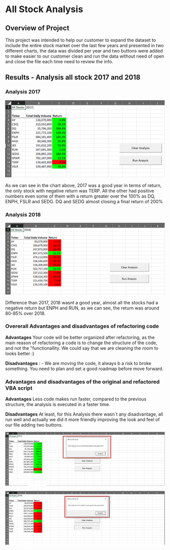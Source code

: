 # All Stock Analysis


## Overview of Project


This project was intended to help our customer to expand the dataset to include the entire stock market over the last few years and presented in two different charts, the data was divided per year and two buttons were added to make easier to our customer clean and run the data without need of open and close the file each time need to review the info.

## Results - Analysis all stock 2017 and 2018 

### Analysis 2017

![All stock 2017](https://github.com/Kenovy/stock-analysis/blob/main/Resources/2017.png)

As we can see in the chart above, 2017 was a good year in terms of return, the only stock with negative return was TERP. All the other had positive numbers even some of them with a return greater over the 100% as DQ, ENPH, FSLR and SEDG. DQ and SEDG almost closing a final return of 200%

### Analysis 2018

![All stock 2018](https://github.com/Kenovy/stock-analysis/blob/main/Resources/2018.png)

Difference than 2017, 2018 wasnt a good year, almost all the stocks had a negative return but ENPH and RUN, as we can see, the return was around  80-85% over 2018. 


### Overerall Advantages and disadvantages of refactoring code


**Advantages** Your code will be better organized after refactoring, as the main reason of refactoring a code is to change the structure of the code, and not the "functionallity. We could say that we are cleaning the room to looks better :) 

**Disadvantages** : - We are moving the code, it always b a risk to broke something. You need to plan and set a good roadmap before move forward. 


### Advantages and disadvantages of the original and refactored VBA script

**Advantages** Less code makes run faster, compared to the previous structure, the analysis is executed in a faster time.

**Disadvantages** At least, for this Analysis there wasn´t any disadvantage, all run well and actually we did it more friendly improving the look and feel of our file adding two buttons.   

![Rune Time Analysis 2017 ](https://github.com/Kenovy/stock-analysis/blob/main/Resources/RunTime2017.png)


![Rune Time Analysis 2018 ](https://github.com/Kenovy/stock-analysis/blob/main/Resources/RunTime2018.png)


